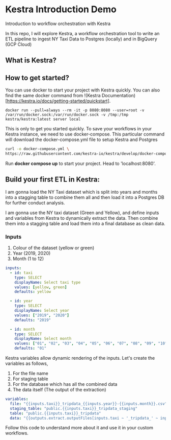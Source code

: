 # Kestra Introduction Demo
Introduction to workflow orchestration with Kestra


In this repo, I will explore Kestra, a workflow orchestration tool to write an ETL pipeline to ingest NY Taxi Data to Postgres (locally) and in BigQuery (GCP Cloud)

## What is Kestra?

## How to get started?
You can use docker to start your project with Kestra quickly. You can also find the same docker command from !(Kestra Documentation)[https://kestra.io/docs/getting-started/quickstart].

```docker
docker run --pull=always --rm -it -p 8080:8080 --user=root -v /var/run/docker.sock:/var/run/docker.sock -v /tmp:/tmp kestra/kestra:latest server local
```

This is only to get you started quickly. To save your workflows in your Kestra instance, we need to use docker-compose. This particular command will download the docker-compose.yml file to setup Kestra and Postgres

```bash
curl -o docker-compose.yml \
https://raw.githubusercontent.com/kestra-io/kestra/develop/docker-compose.yml
```

Run **docker compose up** to start your project. Head to 'localhost:8080'.

## Build your first ETL in Kestra:
I am gonna load the NY Taxi dataset which is split into years and months into a stagging table to combine them all and then load it into a Postgres DB for further conduct analysis. 

I am gonna use the NY taxi dataset (Green and Yellow), and define inputs and variables from Kestra to dynamically extract the data. Then combine them into a stagging table and load them into a final database as clean data.

### Inputs

1. Colour of the dataset (yellow or green)
2. Year (2019, 2020)
3. Month (1 to 12)

```yml
inputs:
  - id: taxi
    type: SELECT
    displayName: Select taxi type
    values: [yellow, green]
    defaults: yellow

  - id: year
    type: SELECT
    displayName: Select year
    values: ["2019", "2020"]
    defaults: "2019"

  - id: month
    type: SELECT
    displayName: Select month
    values: ["01", "02", "03", "04", "05", "06", "07", "08", "09", "10", "11", "12"]
    defaults: "01"
```

Kestra variables allow dynamic rendering of the inputs. Let's create the variables as follows,
1. For the file name
2. For staging table
3. For the database which has all the combined data
4. The data itself (The output of the extraction)

```yml
variables:
  file: "{{inputs.taxi}}_tripdata_{{inputs.year}}-{{inputs.month}}.csv"
  staging_table: "public.{{inputs.taxi}}_tripdata_staging"
  table: "public.{{inputs.taxi}}_tripdata"
  data: "{{outputs.extract.outputFiles[inputs.taxi ~ '_tripdata_' ~ inputs.year ~ '-' ~ inputs.month ~ '.csv']}}"
```

Follow this code to understand more about it and use it in your custom workflows. 

```yml

```
